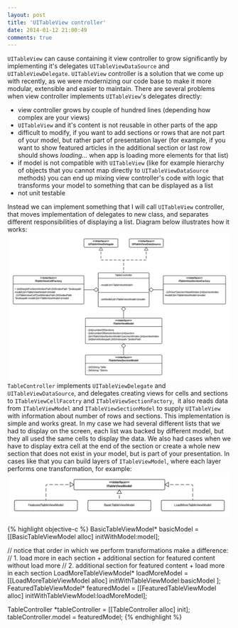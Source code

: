 ```yaml
---
layout: post
title: 'UITableView controller'
date: 2014-01-12 21:00:49
comments: true
---
```

`UITableView` can cause containing it view controller to grow significantly by implementing it's delegates `UITableViewDataSource` and `UITableViewDelegate`. `UITableView` controller is a solution that we come up with recently, as we were modernizing our code base to make it more modular, extensible and easier to maintain.
There are several problems when view controller implements `UITableView`'s delegates directly:

* view controller grows by couple of hundred lines (depending how complex are your views)
* `UITableView` and it's content is not reusable in other parts of the app
* difficult to modify, if you want to add sections or rows that are not part of your model, but rather part of presentation layer (for example, if you want to show featured articles in the additional section or last row should shows *loading...* when app is loading more elements for that list)
* if model is not compatible with `UITableView` (like for example hierarchy of objects that you cannot map directly to `UITableViewDataSource` methods) you can end up mixing view controller's code with logic that transforms your model to something that can be displayed as a list
* not unit testable

Instead we can implement something that I will call `UITableView` controller, that moves implementation of delegates to new class, and separates different responsibilities of displaying a list. Diagram below illustrates how it works:
![img](/assets/UITableView-contoller-TableController1.png)
`TableController` implements `UITableViewDelegate` and `UITableViewDataSource`, and delegates creating views for cells and sections to `ITableViewCellFacotry` and `ITableViewSectionFactory`,  it also reads data from `ITableViewModel` and `ITableViewSectionModel` to supply `UITableView` with information about number of rows and sections.
This implementation is simple and works great. In my case we had several different lists that we had to display on the screen, each list was backed by different model, but they all used the same cells to display the data. We also had cases when we have to display extra cell at the end of the section or create a whole new section that does not exist in your model, but is part of your presentation. In cases like that you can build layers of `ITableViewModel`, where each layer performs one transformation, for example:
![img](/assets/UITableView-contoller-TableViewModel-transformation.png)

{% highlight objective-c %}
BasicTableViewModel* basicModel = [[BasicTableViewModel alloc] initWithModel:model];

// notice that order in which we perform transformations make a difference:
// 1. load more in each section + additional section for featured content without load more
// 2. additional section for featured content + load more in each section
LoadMoreTableViewModel* loadMoreModel =
  [[LoadMoreTableViewModel alloc] initWithTableViewModel:basicModel ];
FeaturedTableViewModel* featuredModel =
  [[FeaturedTableViewModel alloc] initWithTableViewModel:loadMoreModel];

TableController *tableController = [[TableController alloc] init];
tableController.model = featuredModel;
{% endhighlight %}
